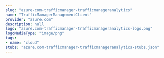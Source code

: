```yaml
---
slug: "azure-com-trafficmanager-trafficmanageranalytics"
name: "TrafficManagerManagementClient"
provider: "azure.com"
description: null
logo: "azure.com-trafficmanager-trafficmanageranalytics-logo.png"
logoMediaType: "image/png"
tags:
- name: "cloud"
stubs: "azure.com-trafficmanager-trafficmanageranalytics-stubs.json"
---
```

